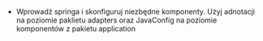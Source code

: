 - Wprowadź springa i skonfiguruj niezbędne komponenty. Użyj adnotacji na poziomie paklietu adapters oraz JavaConfig
na poziomie komponentów z pakietu application